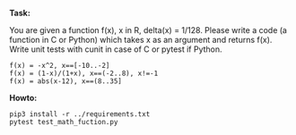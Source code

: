 **Task:**

You are given a function f(x), x in R, delta(x) = 1/128.
Please write a code (a function in C or Python) which takes x as an argument and returns f(x). Write unit tests with cunit in case of C or pytest if Python. 
```
f(x) = -x^2, x==[-10..-2]
f(x) = (1-x)/(1+x), x==(-2..8), x!=-1
f(x) = abs(x-12), x==(8..35]
```

**Howto:**
```
pip3 install -r ../requirements.txt
pytest test_math_fuction.py
```